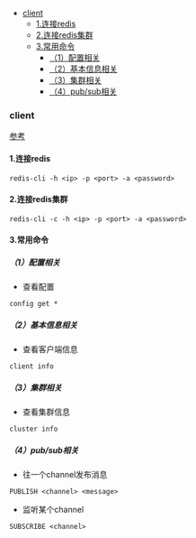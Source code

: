 
<!-- @import "[TOC]" {cmd="toc" depthFrom=1 depthTo=6 orderedList=false} -->
<!-- code_chunk_output -->

- [client](#client)
  - [1.连接redis](#1连接redis)
  - [2.连接redis集群](#2连接redis集群)
  - [3.常用命令](#3常用命令)
    - [（1）配置相关](#1配置相关)
    - [（2）基本信息相关](#2基本信息相关)
    - [（3）集群相关](#3集群相关)
    - [（4）pub/sub相关](#4pubsub相关)

<!-- /code_chunk_output -->

### client

[参考](https://redis.io/commands/)

#### 1.连接redis

```shell
redis-cli -h <ip> -p <port> -a <password>
```

#### 2.连接redis集群
```shell
redis-cli -c -h <ip> -p <port> -a <password>
```

#### 3.常用命令

##### （1）配置相关
* 查看配置
```shell
config get *
```

##### （2）基本信息相关

* 查看客户端信息
```shell
client info
```

##### （3）集群相关

* 查看集群信息
```shell
cluster info
```

##### （4）pub/sub相关

* 往一个channel发布消息
```shell
PUBLISH <channel> <message>
```

* 监听某个channel
```shell
SUBSCRIBE <channel>
```
